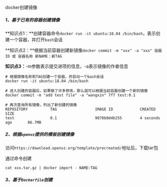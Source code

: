 docker创建镜像

##### 1、基于已有的容器创建镜像

**知识点1：**创建容器命令`docker run -it ubuntu:18.04 /bin/bash`，表示创建一个容器，并打开`bash`会话

**知识点2：**根据当前容器创建新镜像`docker commit -m "xxx" -a "xxx" 容器ID 或 容器名称 新NAME：新TAG`

**知识点3：**-m参数表示提交进项的信息，-a表示镜像的作者信息

```shell
# 根据镜像名称和TAG创建一个容器，并启动一个bash会话
docker run -it ubuntu:18.04 /bin/bash

# 进入创建的容器后，如果做了许多修改，那么就可以根据当前容器创建一个新的镜像
docker commit -m "add test file" -a "wangxin" 7f7 test:0.1

# 再次查询所有镜像，列出了新创建的镜像
REPOSITORY          TAG                 IMAGE ID            CREATED             SIZE
test                0.1                 9078b8d4b255        4 seconds ago       86.7MB
```



##### 2、根据`openvz`提供的模板创建镜像

访问`https://download.openvz.org/template/precreated/`地址后，下载tar包

通过命令创建

```shell
cat xxx.tar.gz | docker import - NAME:TAG
```



##### 3、基于`Dockerfile`创建